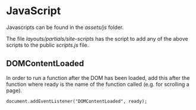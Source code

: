 # JavaScript

Javascripts can be found in the *assets/js* folder.

The file *layouts/partials/site-scripts* has the script to add any of the above scripts to the public *scripts.js* file.

## DOMContentLoaded
In order to run a function after the DOM has been loaded, add this after the function where ready is the name of the function called (e.g. for scrolling a page).

```
document.addEventListener("DOMContentLoaded", ready);
```